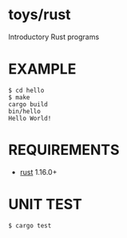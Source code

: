 # toys/rust

Introductory Rust programs

# EXAMPLE

```console
$ cd hello
$ make
cargo build
bin/hello
Hello World!
```

# REQUIREMENTS

* [rust](http://www.rust-lang.org/) 1.16.0+

# UNIT TEST

```console
$ cargo test
```
